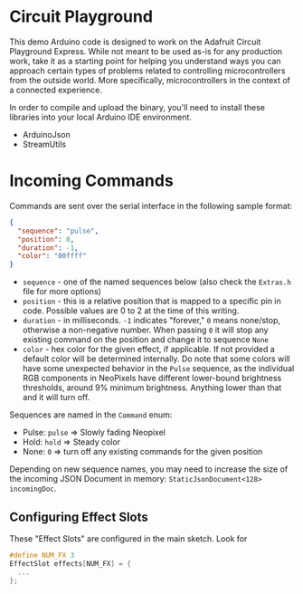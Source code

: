 # Circuit Playground

This demo Arduino code is designed to work on the Adafruit Circuit Playground Express. While not meant to be used as-is for any production work, take it as a starting point for helping you understand ways you can approach certain types of problems related to controlling microcontrollers from the outside world. More specifically, microcontrollers in the context of a connected experience.

In order to compile and upload the binary, you'll need to install these libraries into your local Arduino IDE environment.
* ArduinoJson
* StreamUtils


# Incoming Commands

Commands are sent over the serial interface in the following sample format:

```json
{
  "sequence": "pulse",
  "position": 0,
  "duration": -1,
  "color": "00ffff"
}
```

* `sequence` - one of the named sequences below (also check the `Extras.h` file for more options)
* `position` - this is a relative position that is mapped to a specific pin in code. Possible values are 0 to 2 at the time of this writing.
* `duration` - in milliseconds. `-1` indicates "forever," `0` means none/stop, otherwise a non-negative number. When passing `0` it will stop any existing command on the position and change it to sequence `None`
* `color` - hex color for the given effect, if applicable. If not provided a default color will be determined internally. Do note that some colors will have some unexpected behavior in the `Pulse` sequence, as the individual RGB components in NeoPixels have different lower-bound brightness thresholds, around 9% minimum brightness. Anything lower than that and it will turn off.


Sequences are named in the `Command` enum:
* Pulse: `pulse` => Slowly fading Neopixel
* Hold: `hold` => Steady color
* None: `0` => turn off any existing commands for the given position

Depending on new sequence names, you may need to increase the size of the incoming JSON Document in memory: `StaticJsonDocument<128> incomingDoc`.

## Configuring Effect Slots

These "Effect Slots" are configured in the main sketch. Look for
```c
#define NUM_FX 3
EffectSlot effects[NUM_FX] = {
  ...
};
```